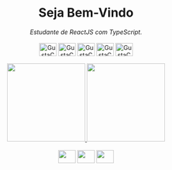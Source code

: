 <div align="center">
  <h1>Seja Bem-Vindo</h1>
  <i>Estudante de ReactJS com TypeScript.</i>
</div>
<div style="display: inline_block" align="center"><br>
  <img align="center" alt="GustaCastro-TS" height="30" width="40" src="https://cdn.jsdelivr.net/gh/devicons/devicon/icons/typescript/typescript-original.svg">
  <img align="center" alt="GustaCastro-REACT" height="30" width="40" src="https://cdn.jsdelivr.net/gh/devicons/devicon/icons/react/react-original.svg">
  <img align="center" alt="GustaCastro-CSS" height="30" width="40" src="https://cdn.jsdelivr.net/gh/devicons/devicon/icons/css3/css3-original.svg">
  <img align="center" alt="GustaCastro-SASS" height="30" width="40" src="https://cdn.jsdelivr.net/gh/devicons/devicon/icons/sass/sass-original.svg">
  <img align="center" alt="GustaCastro-JAVASCRIPT" height="30" width="40" src="https://cdn.jsdelivr.net/gh/devicons/devicon/icons/javascript/javascript-original.svg">
</div>
<br>
<div align="center">
  <a href="https://github.com/gustacastro">
  <img height="180em" src="https://github-readme-stats.vercel.app/api?username=gustacastro&show_icons=true&theme=github_dark&include_all_commits=true&count_private=true"/>
  <img height="180em" src="https://github-readme-stats.vercel.app/api/top-langs/?username=gustacastro&layout=compact&langs_count=7&theme=github_dark"/>
</div>
<br>
<div align="center"> 
    <a href="https://www.facebook.com/gustavo.nunes.10236" target="_blank"><img height="30" width="40" src="https://cdn.jsdelivr.net/gh/devicons/devicon/icons/facebook/facebook-original.svg" target="_blank"></a> 
    <a href="https://www.linkedin.com/in/gustacastro" target="_blank"><img height="30" width="40"src="https://cdn.jsdelivr.net/gh/devicons/devicon/icons/linkedin/linkedin-original.svg" target="_blank"></a> 
    <a href="https://app.rocketseat.com.br/me/gustavocastro" target="_blank"><img height="30" width="40"src="https://avatars.githubusercontent.com/u/28929274?s=200&v=4" target="_blank"></a> 
 
  ##
  
 <!-- ![Snake animation](https://github.com/gustacastro/gustacastro/blob/output/github-contribution-grid-snake.svg) -->
 
</div>
